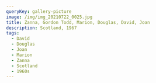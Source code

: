 ```yaml
---
queryKey: gallery-picture
image: /img/img_20210722_0025.jpg
title: Zanna, Gordon Todd, Marion, Douglas, David, Joan
description: Scotland, 1967
tags:
  - David
  - Douglas
  - Joan
  - Marion
  - Zanna
  - Scotland
  - 1960s
---
```

